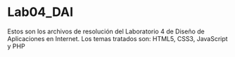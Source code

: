 # Lab04_DAI
Estos son los archivos de resolución del Laboratorio 4 de Diseño de Aplicaciones en Internet.
Los temas tratados son: HTML5, CSS3, JavaScript y PHP
